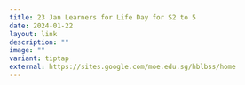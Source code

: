 ```yaml
---
title: 23 Jan Learners for Life Day for S2 to 5
date: 2024-01-22
layout: link
description: ""
image: ""
variant: tiptap
external: https://sites.google.com/moe.edu.sg/hblbss/home
---
```

